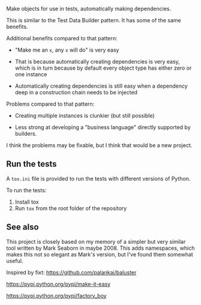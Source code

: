 Make objects for use in tests, automatically making dependencies.

This is similar to the Test Data Builder pattern. It has some of the same
benefits.

Additional benefits compared to that pattern:

* "Make me an `x`, any `x` will do" is very easy

* That is because automatically creating dependencies is very easy, which is in
  turn because by default every object type has either zero or one instance

* Automatically creating dependencies is still easy when a dependency deep in a
  construction chain needs to be injected

Problems compared to that pattern:

* Creating multiple instances is clunkier (but still possible)

* Less strong at developing a "business language" directly supported by
  builders.


I think the problems may be fixable, but I think that would be a new project.


## Run the tests

A `tox.ini` file is provided to run the tests with different versions of
Python.

To run the tests:

1. Install tox
2. Run `tox` from the root folder of the repository


## See also

This project is closely based on my memory of a simpler but very similar tool
written by Mark Seaborn in maybe 2008. This adds namespaces, which makes this
not so elegant as Mark's version, but I've found them somewhat useful.

Inspired by fixt: https://github.com/palankai/baluster

https://pypi.python.org/pypi/make-it-easy

https://pypi.python.org/pypi/factory_boy
